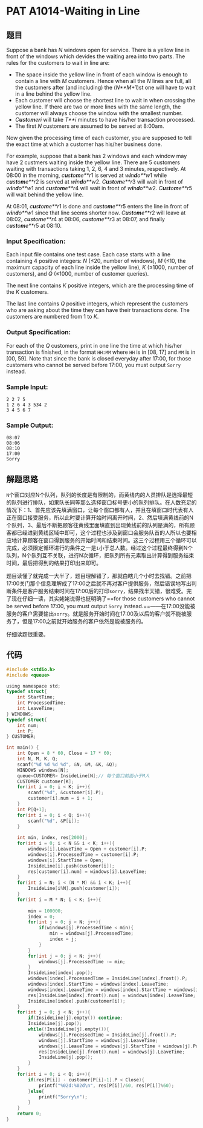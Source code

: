 # PAT A1014-Waiting in Line

## 题目

Suppose a bank has *N* windows open for service. There is a yellow line in front of the windows which devides the waiting area into two parts. The rules for the customers to wait in line are:

- The space inside the yellow line in front of each window is enough to contain a line with *M* customers. Hence when all the *N* lines are full, all the customers after (and including) the (*N**M*+1)st one will have to wait in a line behind the yellow line.
- Each customer will choose the shortest line to wait in when crossing the yellow line. If there are two or more lines with the same length, the customer will always choose the window with the smallest number.
- *C**u**s**t**o**m**e**r**i* will take *T**i* minutes to have his/her transaction processed.
- The first *N* customers are assumed to be served at 8:00am.

Now given the processing time of each customer, you are supposed to tell the exact time at which a customer has his/her business done.

For example, suppose that a bank has 2 windows and each window may have 2 custmers waiting inside the yellow line. There are 5 customers waiting with transactions taking 1, 2, 6, 4 and 3 minutes, respectively. At 08:00 in the morning, *c**u**s**t**o**m**e**r*1 is served at *w**i**n**d**o**w*1 while *c**u**s**t**o**m**e**r*2 is served at *w**i**n**d**o**w*2. *C**u**s**t**o**m**e**r*3 will wait in front of *w**i**n**d**o**w*1 and *c**u**s**t**o**m**e**r*4 will wait in front of *w**i**n**d**o**w*2. *C**u**s**t**o**m**e**r*5 will wait behind the yellow line.

At 08:01, *c**u**s**t**o**m**e**r*1 is done and *c**u**s**t**o**m**e**r*5 enters the line in front of *w**i**n**d**o**w*1 since that line seems shorter now. *C**u**s**t**o**m**e**r*2 will leave at 08:02, *c**u**s**t**o**m**e**r*4 at 08:06, *c**u**s**t**o**m**e**r*3 at 08:07, and finally *c**u**s**t**o**m**e**r*5 at 08:10.

### Input Specification:

Each input file contains one test case. Each case starts with a line containing 4 positive integers: *N* (≤20, number of windows), *M* (≤10, the maximum capacity of each line inside the yellow line), *K* (≤1000, number of customers), and *Q* (≤1000, number of customer queries).

The next line contains *K* positive integers, which are the processing time of the *K* customers.

The last line contains *Q* positive integers, which represent the customers who are asking about the time they can have their transactions done. The customers are numbered from 1 to *K*.

### Output Specification:

For each of the *Q* customers, print in one line the time at which his/her transaction is finished, in the format `HH:MM` where `HH` is in [08, 17] and `MM` is in [00, 59]. Note that since the bank is closed everyday after 17:00, for those customers who cannot be served before 17:00, you must output `Sorry` instead.

### Sample Input:

```in
2 2 7 5
1 2 6 4 3 534 2
3 4 5 6 7
```

### Sample Output:

```out
08:07
08:06
08:10
17:00
Sorry
```

## 解题思路

`N`个窗口对应N个队列，队列的长度是有限制的，而黄线内的人员排队是选择最短的队列进行排队，如果队长同等那么选择窗口标号更小的队列排队。在人数充足的情况下：1、首先应该先填满窗口，让每个窗口都有人，并且在填窗口时代表有人正在窗口接受服务，所以此时要计算开始时间离开时间，2、然后填满黄线前的N个队列，3、最后不断把顾客往黄线里面填直到出现黄线前的队列是满的，所有顾客都已经进到黄线区域中即可，这个过程也涉及到窗口会服务队首的人所以也要相应地计算顾客在窗口得到服务的开始时间和结束时间。这三个过程用三个循环可以完成，必须限定循环进行的条件之一是`i`小于总人数。经过这个过程最终得到N个队列，N个队列互不关联，进行N次循环，把队列所有元素取出计算得到服务结束时间，最后把得到的结果打印出来即可。

题目读懂了就完成一大半了，题目理解错了，那就白瞎几个小时去找错。之前把17:00关门那个信息理解成了17:00之后就不再对客户提供服务，然后错误地写出判断条件是客户服务结束时间在17:00后的打印`sorry`，结果找半天错，很难受。完了现在仔细一读，其实姥姥说得也挺明确了==for those customers who cannot be served before 17:00, you must output `Sorry` instead.==——在17:00没能被服务的客户需要输出`sorry`。就是服务开始时间在17:00及以后的客户就不能被服务了，但是17:00之前就开始服务的客户依然是能被服务的。

仔细读题很重要。

## 代码

```c
#include <stdio.h>
#include <queue>

using namespace std;
typedef struct{
    int StartTime;
    int ProcessedTime;
    int LeaveTime;
} WINDOWS;
typedef struct{
    int num;
    int P;
} CUSTOMER;

int main() {
    int Open = 8 * 60, Close = 17 * 60;
    int N, M, K, Q;
    scanf("%d %d %d %d", &N, &M, &K, &Q);
    WINDOWS windows[N];
    queue<CUSTOMER> InsideLine[N];// 每个窗口前面小于M人
    CUSTOMER customer[K];
    for(int i = 0; i < K; i++){
        scanf("%d", &customer[i].P);
        customer[i].num = i + 1;
    }
    int P[Q+1];
    for(int i = 0; i < Q; i++){
        scanf("%d", &P[i]);
    }
   
    int min, index, res[2000];
    for(int i = 0; i < N && i < K; i++){
        windows[i].LeaveTime = Open + customer[i].P;
        windows[i].ProcessedTime = customer[i].P;
        windows[i].StartTime = Open;
        InsideLine[i].push(customer[i]);
        res[customer[i].num] = windows[i].LeaveTime;
    }
    for(int i = N; i < (N * M) && i < K; i++){
        InsideLine[i%N].push(customer[i]);
    }
    for(int i = M * N; i < K; i++){
        
        min = 100000;
        index = 0;
        for(int j = 0; j < N; j++){
            if(windows[j].ProcessedTime < min){
                min = windows[j].ProcessedTime;
                index = j;
            }
        }
        for(int j = 0; j < N; j++){
            windows[j].ProcessedTime -= min;
        }
        InsideLine[index].pop();
        windows[index].ProcessedTime = InsideLine[index].front().P;
        windows[index].StartTime = windows[index].LeaveTime;
        windows[index].LeaveTime = windows[index].StartTime + windows[index].ProcessedTime;
        res[InsideLine[index].front().num] = windows[index].LeaveTime;
        InsideLine[index].push(customer[i]);
    }
    for(int j = 0; j < N; j++){
        if(InsideLine[j].empty()) continue;
        InsideLine[j].pop();
        while(!InsideLine[j].empty()){
            windows[j].ProcessedTime = InsideLine[j].front().P;
            windows[j].StartTime = windows[j].LeaveTime;
            windows[j].LeaveTime = windows[j].StartTime + windows[j].ProcessedTime;
            res[InsideLine[j].front().num] = windows[j].LeaveTime;
            InsideLine[j].pop();
        }
    }
    for(int i = 0; i < Q; i++){
        if(res[P[i]] - customer[P[i]-1].P < Close){
            printf("%02d:%02d\n", res[P[i]]/60, res[P[i]]%60);
        }else{
            printf("Sorry\n");
        }
    }
    return 0;
}
```

